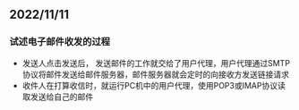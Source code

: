 ## 2022/11/11

### 试述电子邮件收发的过程

- 发送人点击发送后， 发送邮件的工作就交给了用户代理，用户代理通过SMTP协议将邮件发送给邮件服务器，邮件服务器就会定时的向接收方发送链接请求
- 收件人在打算收信时，就运行PC机中的用户代理，使用POP3或IMAP协议读取发送给自己的邮件